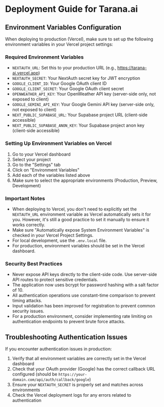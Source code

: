# Deployment Guide for Tarana.ai

## Environment Variables Configuration

When deploying to production (Vercel), make sure to set up the following environment variables in your Vercel project settings:

### Required Environment Variables

- `NEXTAUTH_URL`: Set this to your production URL (e.g., https://tarana-ai.vercel.app)
- `NEXTAUTH_SECRET`: Your NextAuth secret key for JWT encryption
- `GOOGLE_CLIENT_ID`: Your Google OAuth client ID
- `GOOGLE_CLIENT_SECRET`: Your Google OAuth client secret
- `OPENWEATHER_API_KEY`: Your OpenWeather API key (server-side only, not exposed to client)
- `GOOGLE_GEMINI_API_KEY`: Your Google Gemini API key (server-side only, not exposed to client)
- `NEXT_PUBLIC_SUPABASE_URL`: Your Supabase project URL (client-side accessible)
- `NEXT_PUBLIC_SUPABASE_ANON_KEY`: Your Supabase project anon key (client-side accessible)

### Setting Up Environment Variables on Vercel

1. Go to your Vercel dashboard
2. Select your project
3. Go to the "Settings" tab
4. Click on "Environment Variables"
5. Add each of the variables listed above
6. Make sure to select the appropriate environments (Production, Preview, Development)

### Important Notes

- When deploying to Vercel, you don't need to explicitly set the `NEXTAUTH_URL` environment variable as Vercel automatically sets it for you. However, it's still a good practice to set it manually to ensure it works correctly.
- Make sure "Automatically expose System Environment Variables" is checked in your Vercel Project Settings.
- For local development, use the `.env.local` file.
- For production, environment variables should be set in the Vercel dashboard.

### Security Best Practices

- Never expose API keys directly to the client-side code. Use server-side API routes to protect sensitive credentials.
- The application now uses bcrypt for password hashing with a salt factor of 10.
- All authentication operations use constant-time comparison to prevent timing attacks.
- Input validation has been improved for registration to prevent common security issues.
- For a production environment, consider implementing rate limiting on authentication endpoints to prevent brute force attacks.

## Troubleshooting Authentication Issues

If you encounter authentication issues in production:

1. Verify that all environment variables are correctly set in the Vercel dashboard
2. Check that your OAuth provider (Google) has the correct callback URL configured (should be `https://your-domain.com/api/auth/callback/google`)
3. Ensure your `NEXTAUTH_SECRET` is properly set and matches across environments
4. Check the Vercel deployment logs for any errors related to authentication
